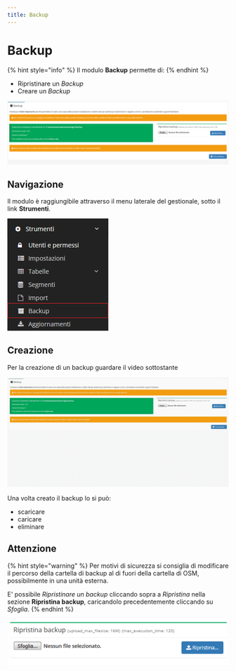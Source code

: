 ```yaml
---
title: Backup
---
```


# Backup

{% hint style="info" %}
Il modulo **Backup** permette di:
{% endhint %}

* Ripristinare un _Backup_
* Creare un _Backup_

![Screenshot interfaccia backup](../../.gitbook/assets/screenbackup.PNG)

## Navigazione

Il modulo è raggiungibile attraverso il menu laterale del gestionale, sotto il link **Strumenti**.

![Screenshot navigazione backup](../../.gitbook/assets/navigazionebackup.png)

## Creazione

Per la creazione di un backup guardare il video sottostante

![GIF creazione backup](../../.gitbook/assets/creazionebackup%20%282%29%20%282%29%20%284%29%20%283%29.gif)

Una volta creato il backup lo si può:

* scaricare
* caricare
* eliminare

## Attenzione

{% hint style="warning" %}
Per motivi di sicurezza si consiglia di modificare il percorso della cartella di backup al di fuori della cartella di OSM, possibilmente in una unità esterna.

E' possibile _Ripristinare un backup_ cliccando sopra a _Ripristina_ nella sezione **Ripristina backup**, caricandolo precedentemente cliccando su _Sfoglia_.
{% endhint %}

![Screenshot ripristino backup](../../.gitbook/assets/ripristinabackup.PNG)

